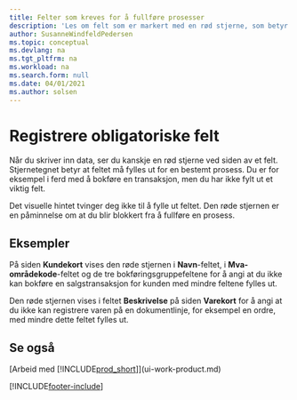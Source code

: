 ```yaml
---
title: Felter som kreves for å fullføre prosesser
description: 'Les om felt som er markert med en rød stjerne, som betyr at de er obligatoriske og må fylles ut for at en prosess skal kunne fullføres.'
author: SusanneWindfeldPedersen
ms.topic: conceptual
ms.devlang: na
ms.tgt_pltfrm: na
ms.workload: na
ms.search.form: null
ms.date: 04/01/2021
ms.author: solsen
---
```

# <a name="detecting-mandatory-fields"></a><a name="detecting-mandatory-fields"></a>Registrere obligatoriske felt

Når du skriver inn data, ser du kanskje en rød stjerne ved siden av et felt. Stjernetegnet betyr at feltet må fylles ut for en bestemt prosess. Du er for eksempel i ferd med å bokføre en transaksjon, men du har ikke fylt ut et viktig felt.

Det visuelle hintet tvinger deg ikke til å fylle ut feltet. Den røde stjernen er en påminnelse om at du blir blokkert fra å fullføre en prosess.

## <a name="examples"></a><a name="examples"></a>Eksempler

På siden **Kundekort** vises den røde stjernen i **Navn**-feltet, i **Mva-områdekode**-feltet og de tre bokføringsgruppefeltene for å angi at du ikke kan bokføre en salgstransaksjon for kunden med mindre feltene fylles ut.

Den røde stjernen vises i feltet **Beskrivelse** på siden **Varekort** for å angi at du ikke kan registrere varen på en dokumentlinje, for eksempel en ordre, med mindre dette feltet fylles ut.

## <a name="see-also"></a><a name="see-also"></a>Se også

[Arbeid med [!INCLUDE[prod_short](includes/prod_short.md)]](ui-work-product.md)


[!INCLUDE[footer-include](includes/footer-banner.md)]
